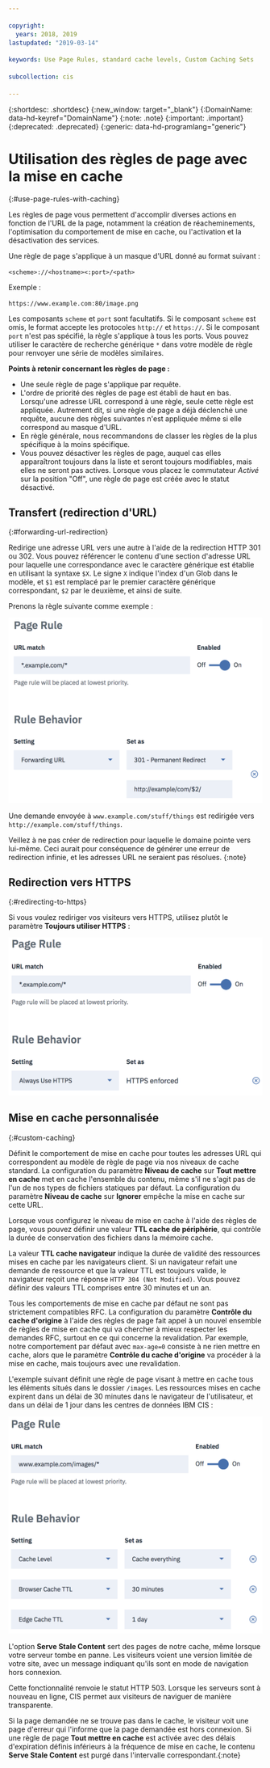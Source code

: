 ```yaml
---

copyright:
  years: 2018, 2019
lastupdated: "2019-03-14"

keywords: Use Page Rules, standard cache levels, Custom Caching Sets

subcollection: cis

---
```


{:shortdesc: .shortdesc}
{:new_window: target="_blank"}
{:DomainName: data-hd-keyref="DomainName"}
{:note: .note}
{:important: .important}
{:deprecated: .deprecated}
{:generic: data-hd-programlang="generic"}

# Utilisation des règles de page avec la mise en cache
{:#use-page-rules-with-caching}

Les règles de page vous permettent d'accomplir diverses actions en fonction de l'URL de la page, notamment la création de réacheminements, l'optimisation du comportement de mise en cache, ou l'activation et la désactivation des services.

Une règle de page s'applique à un masque d'URL donné au format suivant :

`<scheme>://<hostname><:port>/<path>`

Exemple :

`https://www.example.com:80/image.png`

Les composants `scheme` et `port` sont facultatifs. Si le composant `scheme` est omis, le format accepte les protocoles `http://` et `https://`. Si le composant `port` n'est pas spécifié, la règle s'applique à tous les ports. Vous pouvez utiliser le caractère de recherche générique `*` dans votre modèle de règle pour renvoyer une série de modèles similaires.

**Points à retenir concernant les règles de page :**

 * Une seule règle de page s'applique par requête.
 * L'ordre de priorité des règles de page est établi de haut en bas. Lorsqu'une adresse URL correspond à une règle, seule cette règle est appliquée. Autrement dit, si une règle de page a déjà déclenché une requête, aucune des règles suivantes n'est appliquée même si elle correspond au masque d'URL. 
 * En règle générale, nous recommandons de classer les règles de la plus spécifique à la moins spécifique.
 * Vous pouvez désactiver les règles de page, auquel cas elles apparaîtront toujours dans la liste et seront toujours modifiables, mais elles ne seront pas actives. Lorsque vous placez le commutateur *Activé* sur la position "Off", une règle de page est créée avec le statut désactivé.


## Transfert (redirection d'URL)
{:#forwarding-url-redirection}

Redirige une adresse URL vers une autre à l'aide de la redirection HTTP 301 ou 302. Vous pouvez référencer le contenu d'une section d'adresse URL pour laquelle une correspondance avec le caractère générique est établie en utilisant la syntaxe `$X`. Le signe `X` indique l'index d'un Glob dans le modèle, et `$1` est remplacé par le premier caractère générique correspondant, `$2` par le deuxième, et ainsi de suite.

Prenons la règle suivante comme exemple :

![image](images/url-redirection-example.png)

Une demande envoyée à `www.example.com/stuff/things` est redirigée vers `http://example.com/stuff/things`.

Veillez à ne pas créer de redirection pour laquelle le domaine pointe vers lui-même. Ceci aurait pour conséquence de générer une erreur de redirection infinie, et les adresses URL ne seraient pas résolues.
{:note}


## Redirection vers HTTPS
{:#redirecting-to-https}

Si vous voulez rediriger vos visiteurs vers HTTPS, utilisez plutôt le paramètre **Toujours utiliser HTTPS** :

![image2](images/url-matching-patterns.png)


## Mise en cache personnalisée
{:#custom-caching}

Définit le comportement de mise en cache pour toutes les adresses URL qui correspondent au modèle de règle de page via nos niveaux de cache standard. La configuration du paramètre **Niveau de cache** sur **Tout mettre en cache** met en cache l'ensemble du contenu, même s'il ne s'agit pas de l'un de nos types de fichiers statiques par défaut. La configuration du paramètre **Niveau de cache** sur **Ignorer** empêche la mise en cache sur cette URL.

Lorsque vous configurez le niveau de mise en cache à l'aide des règles de page, vous pouvez définir une valeur **TTL cache de périphérie**, qui contrôle la durée de conservation des fichiers dans la mémoire cache.

La valeur **TTL cache navigateur** indique la durée de validité des ressources mises en cache par les navigateurs client. Si un navigateur refait une demande de ressource et que la valeur TTL est toujours valide, le navigateur reçoit une réponse `HTTP 304 (Not Modified)`. Vous pouvez définir des valeurs TTL comprises entre 30 minutes et un an.

Tous les comportements de mise en cache par défaut ne sont pas strictement compatibles RFC. La configuration du paramètre **Contrôle du cache d'origine** à l'aide des règles de page fait appel à un nouvel ensemble de règles de mise en cache qui va chercher à mieux respecter les demandes RFC, surtout en ce qui concerne la revalidation. Par exemple, notre comportement par défaut avec `max-age=0` consiste à ne rien mettre en cache, alors que le paramètre **Contrôle du cache d'origine** va procéder à la mise en cache, mais toujours avec une revalidation.

L'exemple suivant définit une règle de page visant à mettre en cache tous les éléments situés dans le dossier `/images`. Les ressources mises en cache expirent dans un délai de 30 minutes dans le navigateur de l'utilisateur, et dans un délai de 1 jour dans les centres de données IBM CIS :

![image3](images/url-example.png)

L'option **Serve Stale Content** sert des pages de notre cache, même lorsque votre serveur tombe en panne. Les visiteurs voient une version limitée de votre site, avec un message indiquant qu'ils sont en mode de navigation hors connexion.  

Cette fonctionnalité renvoie le statut HTTP 503. Lorsque les serveurs sont à nouveau en ligne, CIS permet aux visiteurs de naviguer de manière transparente. 

Si la page demandée ne se trouve pas dans le cache, le visiteur voit une page d'erreur qui l'informe que la page demandée est hors connexion. Si une règle de page **Tout mettre en cache** est activée avec des délais d'expiration définis inférieurs à la fréquence de mise en cache, le contenu **Serve Stale Content** est purgé dans l'intervalle correspondant.{:note}
